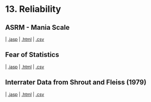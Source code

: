 # 13. Reliability 



## ASRM - Mania Scale 
 |  [.jasp](https://github.com/jasp-stats/jasp-data-library/raw/main/ASRM%20-%20Mania%20Scale/ASRM%20-%20Mania%20Scale.jasp) |  [.html](https://htmlpreview.github.io/?https://github.com/jasp-stats/jasp-data-library/blob/main/ASRM%20-%20Mania%20Scale/index.html) |  [.csv](https://raw.githubusercontent.com/jasp-stats/jasp-data-library/main/ASRM%20-%20Mania%20Scale/ASRM%20-%20Mania%20Scale.csv)

## Fear of Statistics 
 |  [.jasp](https://github.com/jasp-stats/jasp-data-library/raw/main/Fear%20of%20Statistics/Fear%20of%20Statistics.jasp) |  [.html](https://htmlpreview.github.io/?https://github.com/jasp-stats/jasp-data-library/blob/main/Fear%20of%20Statistics/index.html) |  [.csv](https://raw.githubusercontent.com/jasp-stats/jasp-data-library/main/Fear%20of%20Statistics/Fear%20of%20Statistics.csv)

## Interrater Data from Shrout and Fleiss (1979) 
 |  [.jasp](https://github.com/jasp-stats/jasp-data-library/raw/main/Interrater%20Data%20from%20Shrout%20and%20Fleiss%20(1979)/Interrater%20Data%20from%20Shrout%20and%20Fleiss%20(1979).jasp) |  [.html](https://htmlpreview.github.io/?https://github.com/jasp-stats/jasp-data-library/blob/main/Interrater%20Data%20from%20Shrout%20and%20Fleiss%20(1979)/index.html) |  [.csv](https://raw.githubusercontent.com/jasp-stats/jasp-data-library/main/Interrater%20Data%20from%20Shrout%20and%20Fleiss%20(1979)/Interrater%20Data%20from%20Shrout%20and%20Fleiss%20(1979).csv)